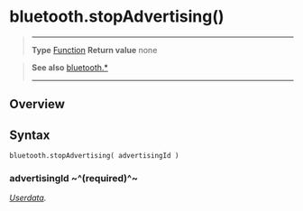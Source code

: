 # bluetooth.stopAdvertising()

> --------------------- ------------------------------------------------------------------------------------------
> __Type__              [Function](https://docs.coronalabs.com/api/type/Function.html)
> __Return value__      none


> __See also__          [bluetooth.*](/plugin/bluetooth.md)
> --------------------- ------------------------------------------------------------------------------------------

## Overview

## Syntax

	bluetooth.stopAdvertising( advertisingId )

### advertisingId ~^(required)^~
_[Userdata](https://docs.coronalabs.com/api/type/Userdata.html)._
